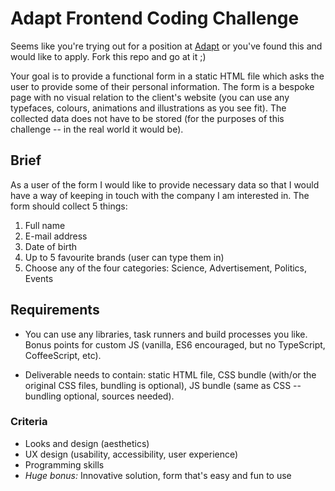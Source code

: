# Adapt Frontend Coding Challenge

Seems like you're trying out for a position at
[Adapt](https://adapt.dk/en) or you've found this and would like to
apply.  Fork this repo and go at it ;)

Your goal is to provide a functional form in a static HTML file which
asks the user to provide some of their personal information. The form is
a bespoke page with no visual relation to the client's website (you can
use any typefaces, colours, animations and illustrations as you see
fit). The collected data does not have to be stored (for the purposes of
this challenge -- in the real world it would be).

## Brief

As a user of the form I would like to provide necessary data so that I
would have a way of keeping in touch with the company I am interested
in. The form should collect 5 things:

1.  Full name
2.  E-mail address
3.  Date of birth
4.  Up to 5 favourite brands (user can type them in)
5.  Choose any of the four categories: Science, Advertisement, Politics,
    Events

## Requirements

*   You can use any libraries, task runners and build processes you
    like. Bonus points for custom JS (vanilla, ES6 encouraged, but no
    TypeScript, CoffeeScript, etc).

*   Deliverable needs to contain: static HTML file, CSS bundle (with/or
    the original CSS files, bundling is optional), JS bundle (same as
    CSS -- bundling optional, sources needed).

### Criteria

*   Looks and design (aesthetics)
*   UX design (usability, accessibility, user experience)
*   Programming skills
*   _Huge bonus:_ Innovative solution, form that's easy and fun to use

